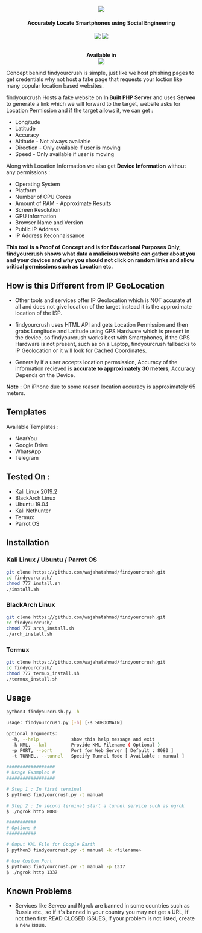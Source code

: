 <p align="center"><img src="https://i.imgur.com/iYt3q2a.png"></p>
<h4 align="center">
Accurately Locate Smartphones using Social Engineering
</h4>

<p align="center">
<img src="https://img.shields.io/badge/Python-3-brightgreen.svg?style=plastic">
<img src="https://img.shields.io/badge/Docker-✔-blue.svg?style=plastic">
</p>

<p align="center">
  <br>
  <b>Available in</b>
  <br>
  <img src="https://i.imgur.com/6qcCVks.png">
</p>

Concept behind findyourcrush is simple, just like we host phishing pages to get credentials why not host a fake page that requests your loction like many popular location based websites.

findyourcrush Hosts a fake website on **In Built PHP Server** and uses **Serveo** to generate a link which we will forward to the target, website asks for Location Permission and if the target allows it, we can get :

* Longitude
* Latitude
* Accuracy
* Altitude - Not always available
* Direction - Only available if user is moving
* Speed - Only available if user is moving

Along with Location Information we also get **Device Information** without any permissions :

* Operating System
* Platform
* Number of CPU Cores
* Amount of RAM - Approximate Results
* Screen Resolution
* GPU information
* Browser Name and Version
* Public IP Address
* IP Address Reconnaissance

**This tool is a Proof of Concept and is for Educational Purposes Only, findyourcrush shows what data a malicious website can gather about you and your devices and why you should not click on random links and allow critical permissions such as Location etc.**

## How is this Different from IP GeoLocation

* Other tools and services offer IP Geolocation which is NOT accurate at all and does not give location of the target instead it is the approximate location of the ISP.

* findyourcrush uses HTML API and gets Location Permission and then grabs Longitude and Latitude using GPS Hardware which is present in the device, so findyourcrush works best with Smartphones, if the GPS Hardware is not present, such as on a Laptop, findyourcrush fallbacks to IP Geolocation or it will look for Cached Coordinates.  

* Generally if a user accepts location permsission, Accuracy of the information recieved is **accurate to approximately 30 meters**, Accuracy Depends on the Device.

**Note** : On iPhone due to some reason location accuracy is approximately 65 meters.

## Templates

Available Templates : 

* NearYou
* Google Drive 
* WhatsApp 
* Telegram


## Tested On :

* Kali Linux 2019.2
* BlackArch Linux
* Ubuntu 19.04
* Kali Nethunter
* Termux
* Parrot OS

## Installation

### Kali Linux / Ubuntu / Parrot OS

```bash
git clone https://github.com/wajahatahmad/findyourcrush.git
cd findyourcrush/
chmod 777 install.sh
./install.sh
```

### BlackArch Linux

```bash
git clone https://github.com/wajahatahmad/findyourcrush.git
cd findyourcrush/
chmod 777 arch_install.sh
./arch_install.sh
```

### Termux

```bash
git clone https://github.com/wajahatahmad/findyourcrush.git
cd findyourcrush/
chmod 777 termux_install.sh
./termux_install.sh
```

## Usage

```bash
python3 findyourcrush.py -h

usage: findyourcrush.py [-h] [-s SUBDOMAIN]

optional arguments:
  -h, --help            show this help message and exit
  -k KML, --kml         Provide KML Filename ( Optional )
  -p PORT, --port       Port for Web Server [ Default : 8080 ]
  -t TUNNEL, --tunnel   Specify Tunnel Mode [ Available : manual ]

##################
# Usage Examples #
##################

# Step 1 : In first terminal
$ python3 findyourcrush.py -t manual

# Step 2 : In second terminal start a tunnel service such as ngrok
$ ./ngrok http 8080

###########
# Options #
###########

# Ouput KML File for Google Earth
$ python3 findyourcrush.py -t manual -k <filename>

# Use Custom Port
$ python3 findyourcrush.py -t manual -p 1337
$ ./ngrok http 1337
```

## Known Problems

* Services like Serveo and Ngrok are banned in some countries such as Russia etc., so if it's banned in your country you may not get a URL, if not then first READ CLOSED ISSUES, if your problem is not listed, create a new issue.

